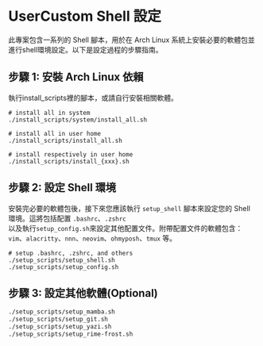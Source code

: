 # UserCustom Shell 設定

此專案包含一系列的 Shell 腳本，用於在 Arch Linux 系統上安裝必要的軟體包並進行shell環境設定。以下是設定過程的步驟指南。

## 步驟 1: 安裝 Arch Linux 依賴

執行install_scripts裡的腳本，或請自行安裝相關軟體。  
```
# install all in system
./install_scripts/system/install_all.sh

# install all in user home
./install_scripts/install_all.sh

# install respectively in user home
./install_scripts/install_{xxx}.sh
```

## 步驟 2: 設定 Shell 環境

安裝完必要的軟體包後，接下來您應該執行 `setup_shell` 腳本來設定您的 Shell 環境。這將包括配置 `.bashrc`、`.zshrc`  
以及執行`setup_config.sh`來設定其他配置文件。附帶配置文件的軟體包含：`vim`、`alacritty`、`nnn`、`neovim`、`ohmyposh`、`tmux` 等。
```
# setup .bashrc, .zshrc, and others
./setup_scripts/setup_shell.sh
./setup_scripts/setup_config.sh
```

## 步驟 3: 設定其他軟體(Optional)
```bash
./setup_scripts/setup_mamba.sh
./setup_scripts/setup_git.sh
./setup_scripts/setup_yazi.sh
./setup_scripts/setup_rime-frost.sh
```

